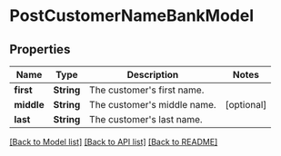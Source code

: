 # PostCustomerNameBankModel

## Properties
Name | Type | Description | Notes
------------ | ------------- | ------------- | -------------
**first** | **String** | The customer&#39;s first name. | 
**middle** | **String** | The customer&#39;s middle name. | [optional] 
**last** | **String** | The customer&#39;s last name. | 

[[Back to Model list]](../README.md#documentation-for-models) [[Back to API list]](../README.md#documentation-for-api-endpoints) [[Back to README]](../README.md)


